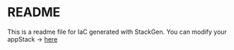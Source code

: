 # README
This is a readme file for IaC generated with StackGen.
You can modify your appStack -> [here](http://main.dev.stackgen.com/appstacks/45d6a24e-df18-4d59-ae4e-413bfaaa9ba1)
